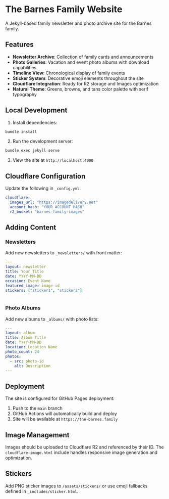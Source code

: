 # The Barnes Family Website

A Jekyll-based family newsletter and photo archive site for the Barnes family.

## Features

- **Newsletter Archive**: Collection of family cards and announcements
- **Photo Galleries**: Vacation and event photo albums with download capabilities
- **Timeline View**: Chronological display of family events
- **Sticker System**: Decorative emoji elements throughout the site
- **Cloudflare Integration**: Ready for R2 storage and Images optimization
- **Natural Theme**: Greens, browns, and tans color palette with serif typography

## Local Development

1. Install dependencies:
```bash
bundle install
```

2. Run the development server:
```bash
bundle exec jekyll serve
```

3. View the site at `http://localhost:4000`

## Cloudflare Configuration

Update the following in `_config.yml`:
```yaml
cloudflare:
  images_url: "https://imagedelivery.net"
  account_hash: "YOUR_ACCOUNT_HASH"
  r2_bucket: "barnes-family-images"
```

## Adding Content

### Newsletters
Add new newsletters to `_newsletters/` with front matter:
```yaml
---
layout: newsletter
title: Your Title
date: YYYY-MM-DD
occasion: Event Name
featured_image: image-id
stickers: ["sticker1", "sticker2"]
---
```

### Photo Albums
Add new albums to `_albums/` with photo lists:
```yaml
---
layout: album
title: Album Title
date: YYYY-MM-DD
location: Location Name
photo_count: 24
photos:
  - src: photo-id
    alt: Description
---
```

## Deployment

The site is configured for GitHub Pages deployment:
1. Push to the `main` branch
2. GitHub Actions will automatically build and deploy
3. Site will be available at `https://the-barnes.family`

## Image Management

Images should be uploaded to Cloudflare R2 and referenced by their ID. The `cloudflare-image.html` include handles responsive image generation and optimization.

## Stickers

Add PNG sticker images to `/assets/stickers/` or use emoji fallbacks defined in `_includes/sticker.html`.